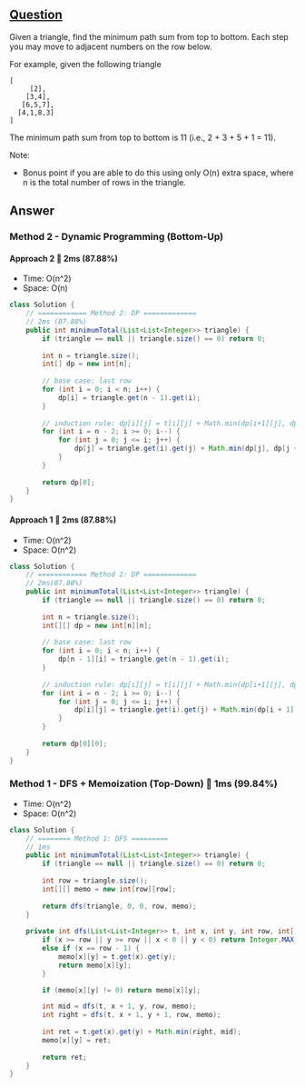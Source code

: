## [Question](https://leetcode.com/problems/triangle/)

Given a triangle, find the minimum path sum from top to bottom. Each step you may move to adjacent numbers on the row below.

For example, given the following triangle
```
[
     [2],
    [3,4],
   [6,5,7],
  [4,1,8,3]
]
```
The minimum path sum from top to bottom is 11 (i.e., 2 + 3 + 5 + 1 = 11).

Note:

- Bonus point if you are able to do this using only O(n) extra space, where n is the total number of rows in the triangle.

## Answer
### Method 2 - Dynamic Programming (Bottom-Up)
#### Approach 2 :rocket: 2ms (87.88%)
- Time: O(n^2)
- Space: O(n)
```java
class Solution {
    // ============ Method 2: DP =============
    // 2ms (87.88%)
    public int minimumTotal(List<List<Integer>> triangle) {
        if (triangle == null || triangle.size() == 0) return 0;
        
        int n = triangle.size();
        int[] dp = new int[n];
        
        // base case: last row
        for (int i = 0; i < n; i++) {
            dp[i] = triangle.get(n - 1).get(i);
        }
        
        // induction rule: dp[i][j] = t[i][j] + Math.min(dp[i+1][j], dp[i+1][j+1])
        for (int i = n - 2; i >= 0; i--) {
            for (int j = 0; j <= i; j++) {
                dp[j] = triangle.get(i).get(j) + Math.min(dp[j], dp[j + 1]);
            }
        }
        
        return dp[0];
    }
}
```
#### Approach 1 :rocket: 2ms (87.88%)
- Time: O(n^2)
- Space: O(n^2)
```java
class Solution {
    // ============ Method 2: DP =============
    // 2ms(87.88%)
    public int minimumTotal(List<List<Integer>> triangle) {
        if (triangle == null || triangle.size() == 0) return 0;
        
        int n = triangle.size();
        int[][] dp = new int[n][n];
        
        // base case: last row
        for (int i = 0; i < n; i++) {
            dp[n - 1][i] = triangle.get(n - 1).get(i);
        }
        
        // induction rule: dp[i][j] = t[i][j] + Math.min(dp[i+1][j], dp[i+1][j+1])
        for (int i = n - 2; i >= 0; i--) {
            for (int j = 0; j <= i; j++) {
                dp[i][j] = triangle.get(i).get(j) + Math.min(dp[i + 1][j], dp[i + 1][j+1]);
            }
        }
        
        return dp[0][0];
    }
}
```
### Method 1 - DFS + Memoization (Top-Down) :rocket: 1ms (99.84%)
- Time:  O(n^2)
- Space: O(n^2)
```java
class Solution {
    // ======== Method 1: DFS =========
    // 1ms
    public int minimumTotal(List<List<Integer>> triangle) {
        if (triangle == null || triangle.size() == 0) return 0;
        
        int row = triangle.size();
        int[][] memo = new int[row][row];
        
        return dfs(triangle, 0, 0, row, memo);
    }
    
    private int dfs(List<List<Integer>> t, int x, int y, int row, int[][] memo) {
        if (x >= row || y >= row || x < 0 || y < 0) return Integer.MAX_VALUE;
        else if (x == row - 1) {
            memo[x][y] = t.get(x).get(y);    
            return memo[x][y];
        }

        if (memo[x][y] != 0) return memo[x][y];

        int mid = dfs(t, x + 1, y, row, memo);
        int right = dfs(t, x + 1, y + 1, row, memo);
        
        int ret = t.get(x).get(y) + Math.min(right, mid);
        memo[x][y] = ret;
        
        return ret;
    }
}
```
